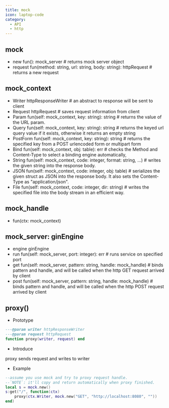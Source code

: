 ```yaml
---
title: mock
icon: laptop-code
category:
  - API
  - http
---
```


## mock
* new fun(): mock_server # returns mock server object
* request fun(method: string, url: string, body: string): httpRequest # returns a new request

## mock_context
* Writer httpResponseWriter # an abstract to response will be sent to client
* Request httpRequest # saves request information from client
* Param fun(self: mock_context, key: string): string # returns the value of the URL param.
* Query fun(self: mock_context, key: string): string # returns the keyed url query value if it exists, otherwise it returns an empty string
* PostForm fun(self: mock_context, key: string): string # returns the specified key from a POST urlencoded form or multipart form
* Bind fun(self: mock_context, obj: table): err # checks the Method and Content-Type to select a binding engine automatically,
* String fun(self: mock_context, code: integer, format: string, ...) # writes the given string into the response body.
* JSON fun(self: mock_context, code: integer, obj: table) # serializes the given struct as JSON into the response body. It also sets the Content-Type as "application/json".
* File fun(self: mock_context, code: integer, dir: string) # writes the specified file into the body stream in an efficient way.

## mock_handle
* fun(ctx: mock_context)

## mock_server: ginEngine
* engine ginEngine
* run fun(self: mock_server, port: integer): err # runs service on specified port
* get fun(self: mock_server, pattern: string, handle: mock_handle) # binds pattern and handle, and will be called when the http GET request arrived by client
* post fun(self: mock_server, pattern: string, handle: mock_handle) # binds pattern and handle, and will be called when the http POST request arrived by client

## proxy()

* Prototype
```lua
---@param writer httpResponseWriter
---@param request httpRequest
function proxy(writer, request) end
```

* Introduce

proxy sends request and writes to writer

* Example
```lua
--assume you use mock and try to proxy request handle. 
--`NOTE`: it'll copy and return automatically when proxy finished. 
local s = mock.new() 
s:get("/", function(ctx)      
    proxy(ctx.Writer, mock.new("GET", "http://localhost:8080", ""))
end) 
```
